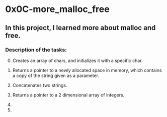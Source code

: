 # 0x0C-more_malloc_free

## In this project, I learned more about malloc and free.

### Description of the tasks:

0. Creates an array of chars, and initializes it with a specific char.

1. Returns a pointer to a newly allocated space in memory, which contains a copy
   of the string given as a parameter.

2. Concatenates two strings.

3. Returns a pointer to a 2 dimensional array of integers.

4.

5.

